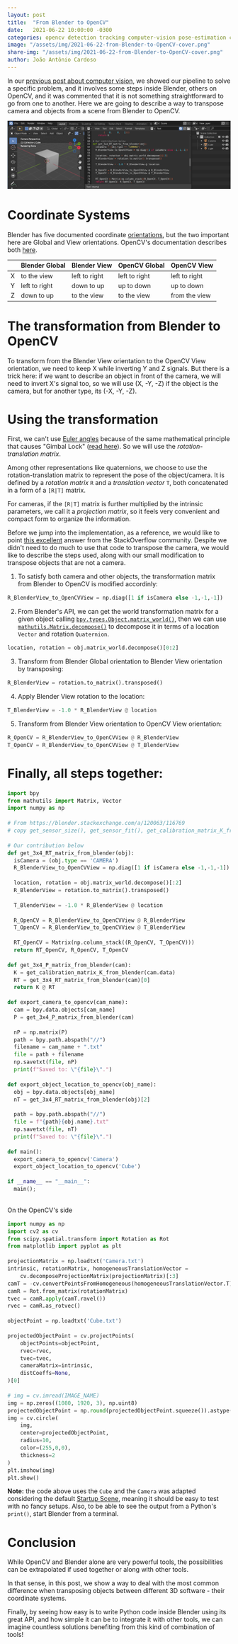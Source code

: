 ```yaml
---
layout: post
title:  "From Blender to OpenCV"
date:   2021-06-22 10:00:00 -0300
categories: opencv detection tracking computer-vision pose-estimation camera-estimation blender python
image: "/assets/img/2021-06-22-from-Blender-to-OpenCV-cover.png"
share-img: "/assets/img/2021-06-22-from-Blender-to-OpenCV-cover.png"
author: João Antônio Cardoso
---
```


In our [previous post about computer vision](/2021-06-22-Ship-Position-Estimation-from-Video-Using-OpenCV/), 
we showed our pipeline to solve a specific problem, and it involves some steps
inside Blender, others on OpenCV, and it was commented that it is not something 
straightforward to go from one to another. Here we are going to describe a way 
to transpose camera and objects from a scene from Blender to OpenCV.

![](/assets/img/2021-06-22-from-Blender-to-OpenCV.png)

# Coordinate Systems

Blender has five documented coordinate [orientations](https://docs.blender.org/manual/en/2.92/editors/3dview/controls/orientation.html), 
but the two important here are Global and View orientations. OpenCV's 
documentation describes both [here](https://docs.opencv.org/4.5.1/dc/d2c/tutorial_real_time_pose.html).

|    | Blender Global | Blender View  | OpenCV Global | OpenCV View   |
|:--:|:---------------|:--------------|:--------------|:--------------|
|  X | to the view    | left to right | left to right | left to right |
|  Y | left to right  | down to up    | up to down    | up to down    |
|  Z | down to up     | to the view   | to the view   | from the view |

# The transformation from Blender to OpenCV

To transform from the Blender View orientation to the OpenCV View orientation, 
we need to keep X while inverting Y and Z signals. But there is a trick here: 
if we want to describe an object in front of the camera, we will need to invert 
X's signal too, so we will use (X, -Y, -Z) if the object is the camera, 
but for another type, its (-X, -Y, -Z).

# Using the transformation
First, we can't use [Euler angles](https://en.wikipedia.org/wiki/Euler_angles) because of the same mathematical 
principle that causes "Gimbal Lock" ([read here](https://en.wikipedia.org/wiki/Gimbal_lock#Loss_of_a_degree_of_freedom_with_Euler_angles)).
So we will use the _rotation-translation matrix_.

Among other representations like quaternions, we choose to use the 
rotation-translation matrix to represent the pose of the object/camera. It is 
defined by a *rotation matrix* `R` and a *translation vector* `T`, both 
concatenated in a form of a `[R|T]` matrix. 

For cameras, if the `[R|T]` matrix is further multiplied by the intrinsic 
parameters, we call it a _projection matrix_, so it feels very convenient and
compact form to organize the information.

Before we jump into the implementation, as a reference, we would like to point 
[this excellent](https://blender.stackexchange.com/a/120063/116769)
answer from the StackOverflow community. Despite we didn't need to do much to 
use that code to transpose the camera, we would like to describe the steps used,
along with our small modification to transpose objects that are not a camera.

1. To satisfy both camera and other objects, the transformation matrix from 
Blender to OpenCV is modified accordinly:  
```python
R_BlenderView_to_OpenCVView = np.diag([1 if isCamera else -1,-1,-1])
```

2. From Blender's API, we can get the world transformation matrix for a given 
object calling [`bpy.types.Object.matrix_world()`](https://docs.blender.org/api/current/bpy.types.Object.html#bpy.types.Object.matrix_world),
then we can use [`mathutils.Matrix.decompose()`](https://docs.blender.org/api/current/mathutils.html?highlight=decompose#mathutils.Matrix.decompose) 
to decompose it in terms of a location `Vector` and rotation `Quaternion`.   
```python
location, rotation = obj.matrix_world.decompose()[0:2]
```

3. Transform from Blender Global orientation to Blender View orientation by 
transposing:  
```python
R_BlenderView = rotation.to_matrix().transposed()
```

4. Apply Blender View rotation to the location:   
```python
T_BlenderView = -1.0 * R_BlenderView @ location
```

5. Transform from Blender View orientation to OpenCV View orientation:   
```python
R_OpenCV = R_BlenderView_to_OpenCVView @ R_BlenderView
T_OpenCV = R_BlenderView_to_OpenCVView @ T_BlenderView
```

# Finally, all steps together:

```python
import bpy
from mathutils import Matrix, Vector
import numpy as np

# From https://blender.stackexchange.com/a/120063/116769
# copy get_sensor_size(), get_sensor_fit(), get_calibration_matrix_K_from_blender()

# Our contribution below
def get_3x4_RT_matrix_from_blender(obj):
  isCamera = (obj.type == 'CAMERA')
  R_BlenderView_to_OpenCVView = np.diag([1 if isCamera else -1,-1,-1])

  location, rotation = obj.matrix_world.decompose()[:2]
  R_BlenderView = rotation.to_matrix().transposed()

  T_BlenderView = -1.0 * R_BlenderView @ location

  R_OpenCV = R_BlenderView_to_OpenCVView @ R_BlenderView
  T_OpenCV = R_BlenderView_to_OpenCVView @ T_BlenderView
  
  RT_OpenCV = Matrix(np.column_stack((R_OpenCV, T_OpenCV)))
  return RT_OpenCV, R_OpenCV, T_OpenCV

def get_3x4_P_matrix_from_blender(cam):
  K = get_calibration_matrix_K_from_blender(cam.data)
  RT = get_3x4_RT_matrix_from_blender(cam)[0]
  return K @ RT

def export_camera_to_opencv(cam_name):
  cam = bpy.data.objects[cam_name]
  P = get_3x4_P_matrix_from_blender(cam)

  nP = np.matrix(P)
  path = bpy.path.abspath("//")
  filename = cam_name + ".txt"
  file = path + filename
  np.savetxt(file, nP)
  print(f"Saved to: \"{file}\".")

def export_object_location_to_opencv(obj_name):
  obj = bpy.data.objects[obj_name]
  nT = get_3x4_RT_matrix_from_blender(obj)[2]

  path = bpy.path.abspath("//")
  file = f"{path}{obj.name}.txt"
  np.savetxt(file, nT)
  print(f"Saved to: \"{file}\".")

def main():
  export_camera_to_opencv('Camera')
  export_object_location_to_opencv('Cube')
    
if __name__ == "__main__":
  main();
  
```

On the OpenCV's side

```python
import numpy as np
import cv2 as cv
from scipy.spatial.transform import Rotation as Rot
from matplotlib import pyplot as plt

projectionMatrix = np.loadtxt('Camera.txt')
intrinsic, rotationMatrix, homogeneousTranslationVector = 
    cv.decomposeProjectionMatrix(projectionMatrix)[:3]
camT = -cv.convertPointsFromHomogeneous(homogeneousTranslationVector.T)
camR = Rot.from_matrix(rotationMatrix)
tvec = camR.apply(camT.ravel())
rvec = camR.as_rotvec()

objectPoint = np.loadtxt('Cube.txt')

projectedObjectPoint = cv.projectPoints(
    objectPoints=objectPoint,
    rvec=rvec,
    tvec=tvec,
    cameraMatrix=intrinsic,
    distCoeffs=None,
)[0]

# img = cv.imread(IMAGE_NAME)
img = np.zeros((1080, 1920, 3), np.uint8)
projectedObjectPoint = np.round(projectedObjectPoint.squeeze()).astype(int)
img = cv.circle(
    img, 
    center=projectedObjectPoint, 
    radius=10, 
    color=(255,0,0), 
    thickness=2
)
plt.imshow(img)
plt.show()

```

**Note:** the code above uses the `Cube` and the `Camera` was adapted 
considering the default [Startup Scene](https://docs.blender.org/manual/en/latest/editors/3dview/startup_scene.html),
meaning it should be easy to test with no fancy setups. Also, to be able to see 
the output from a Python's `print()`, start Blender from a terminal.

# Conclusion

While OpenCV and Blender alone are very powerful tools, the possibilities can
be extrapolated if used together or along with other tools.

In that sense, in this post, we show a way to deal with the most common 
difference when transposing objects between different 3D software - their 
coordinate systems. 

Finally, by seeing how easy is to write Python code inside Blender using its 
great API, and how simple it can be to integrate it with other tools, we can 
imagine countless solutions benefiting from this kind of combination of 
tools!
